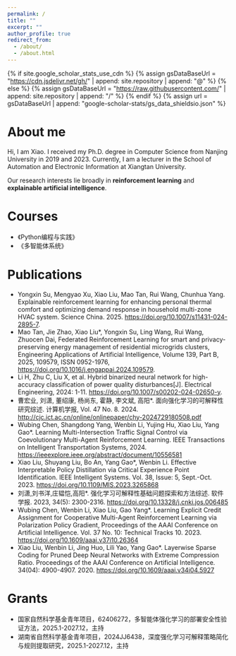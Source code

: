 ```yaml
---
permalink: /
title: ""
excerpt: ""
author_profile: true
redirect_from: 
  - /about/
  - /about.html
---
```


{% if site.google_scholar_stats_use_cdn %}
{% assign gsDataBaseUrl = "https://cdn.jsdelivr.net/gh/" | append: site.repository | append: "@" %}
{% else %}
{% assign gsDataBaseUrl = "https://raw.githubusercontent.com/" | append: site.repository | append: "/" %}
{% endif %}
{% assign url = gsDataBaseUrl | append: "google-scholar-stats/gs_data_shieldsio.json" %}

<span class='anchor' id='about-me'></span>

# About me

Hi, I am Xiao. I received my Ph.D. degree in Computer Science from Nanjing University in 2019 and 2023. Currently, I am a lecturer in the School of Automation and Electronic Information at Xiangtan University.

Our research interests lie broadly in **reinforcement learning** and **explainable artificial intelligence**.

# Courses

- 《Python编程与实践》
- 《多智能体系统》

# Publications
- Yongxin Su, Mengyao Xu, Xiao Liu, Mao Tan, Rui Wang, Chunhua Yang. Explainable reinforcement learning for enhancing personal thermal comfort and optimizing demand response in household multi-zone HVAC system. Science China. 2025.
https://doi.org/10.1007/s11431-024-2895-7.
- Mao Tan, Jie Zhao, Xiao Liu*, Yongxin Su, Ling Wang, Rui Wang, Zhuocen Dai, Federated Reinforcement Learning for smart and privacy-preserving energy management of residential microgrids clusters, Engineering Applications of Artificial Intelligence, Volume 139, Part B, 2025, 109579, ISSN 0952-1976,
https://doi.org/10.1016/j.engappai.2024.109579.
- Li H, Zhu C, Liu X, et al. Hybrid binarized neural network for high-accuracy classification of power quality disturbances[J]. Electrical Engineering, 2024: 1-11.
https://doi.org/10.1007/s00202-024-02650-y.
- 曹宏业, 刘潇, 董绍康, 杨尚东, 霍静, 李文斌, 高阳*. 面向强化学习的可解释性研究综述. 计算机学报, Vol. 47 No. 8. 2024.
http://cjc.ict.ac.cn/online/onlinepaper/chy-2024729180508.pdf
- Wubing Chen, Shangdong Yang, Wenbin Li, Yujing Hu, Xiao Liu, Yang Gao*. Learning Multi-Intersection Traffic Signal Control via Coevolutionary Multi-Agent Reinforcement Learning. IEEE Transactions on Intelligent Transportation Systems, 2024. https://ieeexplore.ieee.org/abstract/document/10556581
- Xiao Liu, Shuyang Liu, Bo An, Yang Gao*, Wenbin Li. Effective Interpretable Policy Distillation via Critical Experience Point Identification. IEEE Intelligent Systems. Vol. 38, Issue: 5, Sept.-Oct. 2023. https://doi.org/10.1109/MIS.2023.3265868
- 刘潇,刘书洋,庄韫恺,高阳*. 强化学习可解释性基础问题探索和方法综述. 软件学报. 2023, 34(5): 2300-2316. https://doi.org/10.13328/j.cnki.jos.006485
- Wubing Chen, Wenbin Li, Xiao Liu, Gao Yang*. Learning Explicit Credit Assignment for Cooperative Multi-Agent Reinforcement Learning via Polarization Policy Gradient, Proceedings of the AAAI Conference on Artificial Intelligence. Vol. 37 No. 10: Technical Tracks 10. 2023. https://doi.org/10.1609/aaai.v37i10.26364
- Xiao Liu, Wenbin Li, Jing Huo, Lili Yao, Yang Gao*. Layerwise Sparse Coding for Pruned Deep Neural Networks with Extreme Compression Ratio. Proceedings of the AAAI Conference on Artificial Intelligence. 34(04): 4900-4907. 2020. https://doi.org/10.1609/aaai.v34i04.5927


<!--- 
Hui Li, Changhao Zhu*, Xiao Liu, Lijuan Li, Hongzhi Liu. Hybrid binarized neural network for high-accuracy classification of power quality disturbances. Electr Eng (2024). https://doi.org/10.1007/s00202-024-02650-y
-->

# Grants

- 国家自然科学基金青年项目，62406272，多智能体强化学习的部署安全性验证方法，2025.1-2027.12，主持
- 湖南省自然科学基金青年项目，2024JJ6438，深度强化学习可解释策略简化与规则提取研究，2025.1-2027.12，主持



<!--

📖 履历
- *2023.07 - now*, 湘潭大学，讲师
- *2019.09 - 2023.6*, 南京大学，博士研究生，导师高阳教授
- *2018.09 - 2019.6*, 武汉大学，学术访问，导师杜博教授
- *2015.09 - 2018.6*, 中南民族大学，硕士研究生，导师周斌教授
- *2010.09 - 2014.6*, 中南民族大学，硕士研究生，导师周斌教授

# 📝 Publications 

<div class='paper-box'><div class='paper-box-image'><div><div class="badge">CVPR 2016</div><img src='images/500x300.png' alt="sym" width="100%"></div></div>
<div class='paper-box-text' markdown="1">

[Deep Residual Learning for Image Recognition](https://openaccess.thecvf.com/content_cvpr_2016/papers/He_Deep_Residual_Learning_CVPR_2016_paper.pdf)

**Kaiming He**, Xiangyu Zhang, Shaoqing Ren, Jian Sun

[**Project**](https://scholar.google.com/citations?view_op=view_citation&hl=zh-CN&user=DhtAFkwAAAAJ&citation_for_view=DhtAFkwAAAAJ:ALROH1vI_8AC) <strong><span class='show_paper_citations' data='DhtAFkwAAAAJ:ALROH1vI_8AC'></span></strong>
- Lorem ipsum dolor sit amet, consectetur adipiscing elit. Vivamus ornare aliquet ipsum, ac tempus justo dapibus sit amet. 
</div>
</div>

- [Lorem ipsum dolor sit amet, consectetur adipiscing elit. Vivamus ornare aliquet ipsum, ac tempus justo dapibus sit amet](https://github.com), A, B, C, **CVPR 2020**

# 🎖 Honors and Awards
- *2021.10* Lorem ipsum dolor sit amet, consectetur adipiscing elit. Vivamus ornare aliquet ipsum, ac tempus justo dapibus sit amet. 
- *2021.09* Lorem ipsum dolor sit amet, consectetur adipiscing elit. Vivamus ornare aliquet ipsum, ac tempus justo dapibus sit amet. 

# 📖 Educations
- *2019.06 - 2022.04 (now)*, Lorem ipsum dolor sit amet, consectetur adipiscing elit. Vivamus ornare aliquet ipsum, ac tempus justo dapibus sit amet. 
- *2015.09 - 2019.06*, Lorem ipsum dolor sit amet, consectetur adipiscing elit. Vivamus ornare aliquet ipsum, ac tempus justo dapibus sit amet. 

# 💬 Invited Talks
- *2021.06*, Lorem ipsum dolor sit amet, consectetur adipiscing elit. Vivamus ornare aliquet ipsum, ac tempus justo dapibus sit amet. 
- *2021.03*, Lorem ipsum dolor sit amet, consectetur adipiscing elit. Vivamus ornare aliquet ipsum, ac tempus justo dapibus sit amet.  \| [\[video\]](https://github.com/)

# 💻 Internships
- *2019.05 - 2020.02*, [Lorem](https://github.com/), China.
-->
